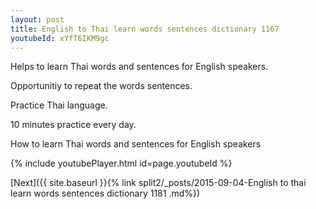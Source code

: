 ```yaml
---
layout: post
title: English to Thai learn words sentences dictionary 1167 
youtubeId: xYfT6IKM9gc
---
```

 
 
Helps to learn Thai words and sentences for English speakers.

Opportunitiy to repeat the words sentences. 

Practice Thai language. 
 
10 minutes practice every day. 
 
How to learn Thai words and sentences for English speakers 
 
{% include youtubePlayer.html id=page.youtubeId %}
 
 
[Next]({{ site.baseurl }}{% link  split2/_posts/2015-09-04-English to thai learn words sentences dictionary 1181 .md%})
 
